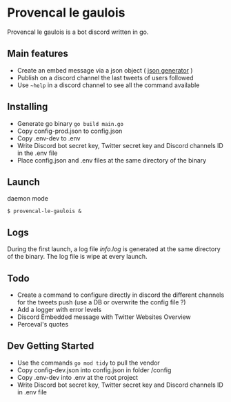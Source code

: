# Provencal le gaulois
Provencal le gaulois is a bot discord written in go.

## Main features
* Create an embed message via a json object ( [json generator](https://leovoel.github.io/embed-visualizer/) )
* Publish on a discord channel the last tweets of users followed
* Use `~help` in a discord channel to see all the command available

## Installing
* Generate go binary `go build main.go`
* Copy config-prod.json to config.json
* Copy .env-dev to .env
* Write Discord bot secret key, Twitter secret key and Discord channels ID in the .env file
* Place config.json and .env files at the same directory of the binary

## Launch
daemon mode
```
$ provencal-le-gaulois &
```

## Logs
During the first launch, a log file *info.log* is generated at the same directory of the binary.
The log file is wipe at every launch.

## Todo
* Create a command to configure directly in discord the different channels for the tweets push (use a DB or overwrite the config file ?)
* Add a logger with error levels
* Discord Embedded message with Twitter Websites Overview
* Perceval's quotes


## Dev Getting Started
* Use the commands `go mod tidy` to pull the vendor
* Copy config-dev.json into config.json in folder /config
* Copy .env-dev into .env at the root project
* Write Discord bot secret key, Twitter secret key and Discord channels ID in .env file
